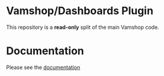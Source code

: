 # Vamshop/Dashboards Plugin

This repository is a **read-only** split of the main Vamshop code.

# Documentation

Please see the [documentation](http://docs.vamshop.com/3.0)
